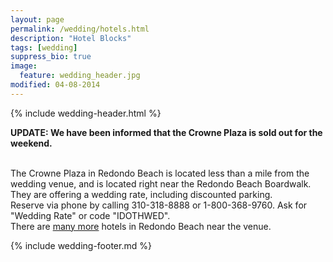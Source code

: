 ```yaml
---
layout: page
permalink: /wedding/hotels.html
description: "Hotel Blocks"
tags: [wedding]
suppress_bio: true
image:
  feature: wedding_header.jpg
modified: 04-08-2014
---
```


{% include wedding-header.html %}

<b>UPDATE: We have been informed that the Crowne Plaza is sold out for the weekend.</b>

<br />
The Crowne Plaza in Redondo Beach is located less than a mile from the wedding
venue, and is located right near the Redondo Beach Boardwalk.  They are
offering a wedding rate, including discounted parking.

<br />
Reserve via phone by calling 310-318-8888 or 1-800-368-9760. 
Ask for "Wedding Rate" or code "IDOTHWED".

<br />
There are <a href="https://www.google.com/maps/search/hotels/@33.8372859,-118.3895401,15z">many more</a> hotels in Redondo Beach near the venue.

{% include wedding-footer.md %}
